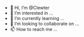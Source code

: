 - 👋 Hi, I’m @Clewter
- 👀 I’m interested in ...
- 🌱 I’m currently learning ...
- 💞️ I’m looking to collaborate on ...
- 📫 How to reach me ...

<!---
Clewter/Clewter is a ✨ special ✨ repository because its `README.md` (this file) appears on your GitHub profile.
You can click the Preview link to take a look at your changes.
--->
